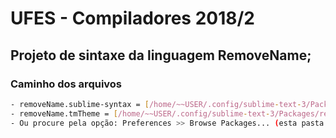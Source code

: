 # UFES - Compiladores 2018/2

## Projeto de sintaxe da linguagem RemoveName;

### Caminho dos arquivos
```bash
- removeName.sublime-syntax = [/home/~~USER/.config/sublime-text-3/Packages/User]
- removeName.tmTheme = [/home/~~USER/.config/sublime-text-3/Packages/removeName]
- Ou procure pela opção: Preferences >> Browse Packages... (esta pasta é a base da instalação de novos pacotes)
```